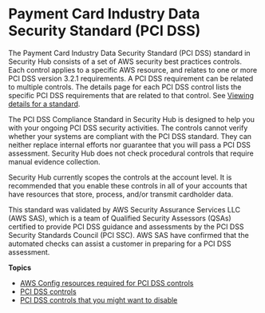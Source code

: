# Payment Card Industry Data Security Standard \(PCI DSS\)<a name="securityhub-standards-pcidss"></a>

The Payment Card Industry Data Security Standard \(PCI DSS\) standard in Security Hub consists of a set of AWS security best practices controls\. Each control applies to a specific AWS resource, and relates to one or more PCI DSS version 3\.2\.1 requirements\. A PCI DSS requirement can be related to multiple controls\. The details page for each PCI DSS control lists the specific PCI DSS requirements that are related to that control\. See [Viewing details for a standard](securityhub-standards-view-controls.md)\.

The PCI DSS Compliance Standard in Security Hub is designed to help you with your ongoing PCI DSS security activities\. The controls cannot verify whether your systems are compliant with the PCI DSS standard\. They can neither replace internal efforts nor guarantee that you will pass a PCI DSS assessment\. Security Hub does not check procedural controls that require manual evidence collection\.

Security Hub currently scopes the controls at the account level\. It is recommended that you enable these controls in all of your accounts that have resources that store, process, and/or transmit cardholder data\.

This standard was validated by AWS Security Assurance Services LLC \(AWS SAS\), which is a team of Qualified Security Assessors \(QSAs\) certified to provide PCI DSS guidance and assessments by the PCI DSS Security Standards Council \(PCI SSC\)\. AWS SAS have confirmed that the automated checks can assist a customer in preparing for a PCI DSS assessment\.

**Topics**
+ [AWS Config resources required for PCI DSS controls](securityhub-standards-pci-config-resources.md)
+ [PCI DSS controls](securityhub-pci-controls.md)
+ [PCI DSS controls that you might want to disable](securityhub-standards-pcidss-to-disable.md)